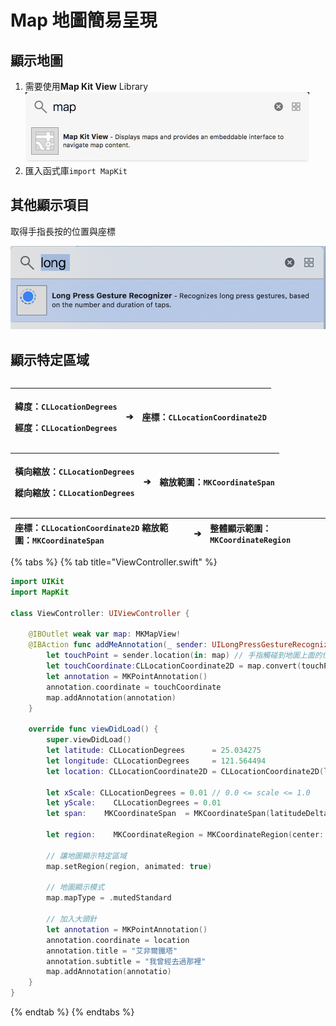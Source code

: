 # Map 地圖簡易呈現

## 顯示地圖

1. 需要使用**Map Kit View** Library![](../../../.gitbook/assets/map.png)
2. 匯入函式庫`import MapKit` 

## 其他顯示項目

取得手指長按的位置與座標

![](../../../.gitbook/assets/ying-mu-kuai-zhao-20190327-xia-wu-7.54.56.png)

## 顯示特定區域

|  |  |  |
| :--- | :--- | :--- |


<table>
  <thead>
    <tr>
      <th style="text-align:left">
        <p>&#x7DEF;&#x5EA6;&#xFF1A;<code>CLLocationDegrees</code>
        </p>
        <p>&#x7D93;&#x5EA6;&#xFF1A;<code>CLLocationDegrees</code>
        </p>
      </th>
      <th style="text-align:left">&#x2794;</th>
      <th style="text-align:left">&#x5EA7;&#x6A19;&#xFF1A;<code>CLLocationCoordinate2D</code>
      </th>
    </tr>
  </thead>
  <tbody></tbody>
</table>

<table>
  <thead>
    <tr>
      <th style="text-align:left">
        <p>&#x6A6B;&#x5411;&#x7E2E;&#x653E;&#xFF1A;<code>CLLocationDegrees</code>
        </p>
        <p>&#x7E31;&#x5411;&#x7E2E;&#x653E;&#xFF1A;<code>CLLocationDegrees</code>
        </p>
      </th>
      <th style="text-align:left">&#x2794;</th>
      <th style="text-align:left">&#x7E2E;&#x653E;&#x7BC4;&#x570D;&#xFF1A;<code>MKCoordinateSpan</code>
      </th>
    </tr>
  </thead>
  <tbody></tbody>
</table>

| 座標：`CLLocationCoordinate2D` 縮放範圍：`MKCoordinateSpan` | ➔ | 整體顯示範圍：`MKCoordinateRegion` |
| :--- | :--- | :--- |


{% tabs %}
{% tab title="ViewController.swift" %}
```swift
import UIKit
import MapKit

class ViewController: UIViewController {

    @IBOutlet weak var map: MKMapView!
    @IBAction func addMeAnnotation(_ sender: UILongPressGestureRecognizer) {
        let touchPoint = sender.location(in: map) // 手指觸碰到地圖上面的位置
        let touchCoordinate:CLLocationCoordinate2D = map.convert(touchPoint, toCoordinateFrom: map) // 將觸碰的點轉換成地圖上的座標
        let annotation = MKPointAnnotation()
        annotation.coordinate = touchCoordinate
        map.addAnnotation(annotation)
    }

    override func viewDidLoad() {
        super.viewDidLoad()
        let latitude: CLLocationDegrees      = 25.034275
        let longitude: CLLocationDegrees     = 121.564494
        let location: CLLocationCoordinate2D = CLLocationCoordinate2D(latitude: latitude, longitude: longitude)

        let xScale: CLLocationDegrees = 0.01 // 0.0 <= scale <= 1.0
        let yScale:    CLLocationDegrees = 0.01
        let span:    MKCoordinateSpan  = MKCoordinateSpan(latitudeDelta: yScale, longitudeDelta: xScale)

        let region:    MKCoordinateRegion = MKCoordinateRegion(center: location, span: span)

        // 讓地圖顯示特定區域 
        map.setRegion(region, animated: true)

        // 地圖顯示模式
        map.mapType = .mutedStandard

        // 加入大頭針
        let annotation = MKPointAnnotation()
        annotation.coordinate = location
        annotation.title = "艾非爾鐵塔"
        annotation.subtitle = "我曾經去過那裡"
        map.addAnnotation(annotatio)
    }
}
```
{% endtab %}
{% endtabs %}

